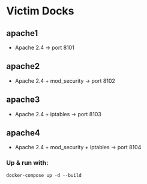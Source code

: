 # Victim Docks

## apache1
- Apache 2.4 -> port 8101

## apache2
- Apache 2.4 + mod_security -> port 8102

## apache3
- Apache 2.4 + iptables -> port 8103

## apache4
- Apache 2.4 + mod_security + iptables -> port 8104


### Up & run with:
```
docker-compose up -d --build
```
